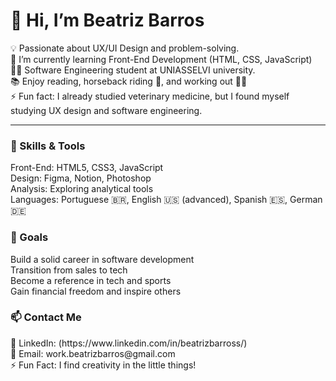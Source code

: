 <h1> 👋 Hi, I’m Beatriz Barros </h1>
💡 Passionate about UX/UI Design and problem-solving. <br>
🌱 I’m currently learning Front-End Development (HTML, CSS, JavaScript) <br>
👩‍💻 Software Engineering student at UNIASSELVI university. <br>
📚 Enjoy reading, horseback riding 🐎, and working out 🏋️‍♀️ <br>
⚡ Fun fact: I already studied veterinary medicine, but I found myself studying UX design and software engineering.
<hr>
<h3> 🚀 Skills & Tools </h3>
Front-End: HTML5, CSS3, JavaScript <br>
Design: Figma, Notion, Photoshop <br>
Analysis: Exploring analytical tools <br>
Languages: Portuguese 🇧🇷, English 🇺🇸 (advanced), Spanish 🇪🇸, German 🇩🇪

<h3> 🌟 Goals </h3>
Build a solid career in software development <br>
Transition from sales to tech <br>
Become a reference in tech and sports <br>
Gain financial freedom and inspire others <br>

<h3> 📫 Contact Me </h3>
💼 LinkedIn: (https://www.linkedin.com/in/beatrizbarross/) <br>
📩 Email: work.beatrizbarros@gmail.com <br>
⚡ Fun Fact: I find creativity in the little things!
